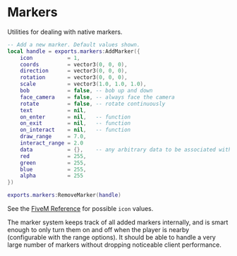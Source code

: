 # Markers

Utilities for dealing with native markers.

```lua
-- Add a new marker. Default values shown.
local handle = exports.markers:AddMarker({
    icon           = 1,
    coords         = vector3(0, 0, 0),
    direction      = vector3(0, 0, 0),
    rotation       = vector3(0, 0, 0),
    scale          = vector3(1.0, 1.0, 1.0),
    bob            = false, -- bob up and down
    face_camera    = false, -- always face the camera
    rotate         = false, -- rotate continuously
    text           = nil,
    on_enter       = nil,   -- function
    on_exit        = nil,   -- function
    on_interact    = nil,   -- function
    draw_range     = 7.0,
    interact_range = 2.0
    data           = {},    -- any arbitrary data to be associated with the marker
    red            = 255,
    green          = 255,
    blue           = 255,
    alpha          = 255
})

exports.markers:RemoveMarker(handle)
```
See the [FiveM Reference](https://docs.fivem.net/docs/game-references/markers/) for possible `icon` values.

The marker system keeps track of all added markers internally, and is smart enough to only turn them on and off when the player is nearby (configurable with the range options). It should be able to handle a very large number of markers without dropping noticeable client performance.